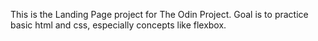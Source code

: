 This is the Landing Page project for The Odin Project.  Goal is to practice basic html and css, especially concepts like flexbox.